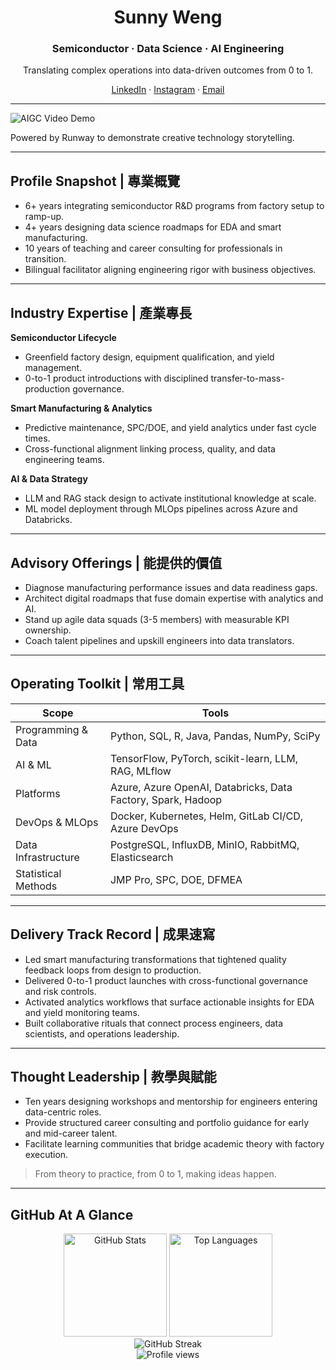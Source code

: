 ﻿<div align="center">
  <h1>Sunny Weng</h1>
  <h3>Semiconductor · Data Science · AI Engineering</h3>
  <p>Translating complex operations into data-driven outcomes from 0 to 1.</p>
  <p>
    <a href="https://www.linkedin.com/in/wei-yang-weng-13b71215b/">LinkedIn</a> ·
    <a href="https://www.instagram.com/datasunnie">Instagram</a> ·
    <a href="mailto:xdxd2455789@gmail.com">Email</a>
  </p>
</div>

---
![AIGC Video Demo](AIGC_video_demo_cinematic.gif)

Powered by Runway to demonstrate creative technology storytelling.

---

## Profile Snapshot | 專業概覽
- 6+ years integrating semiconductor R&D programs from factory setup to ramp-up.
- 4+ years designing data science roadmaps for EDA and smart manufacturing.
- 10 years of teaching and career consulting for professionals in transition.
- Bilingual facilitator aligning engineering rigor with business objectives.

---

## Industry Expertise | 產業專長
**Semiconductor Lifecycle**
- Greenfield factory design, equipment qualification, and yield management.
- 0-to-1 product introductions with disciplined transfer-to-mass-production governance.

**Smart Manufacturing & Analytics**
- Predictive maintenance, SPC/DOE, and yield analytics under fast cycle times.
- Cross-functional alignment linking process, quality, and data engineering teams.

**AI & Data Strategy**
- LLM and RAG stack design to activate institutional knowledge at scale.
- ML model deployment through MLOps pipelines across Azure and Databricks.

---

## Advisory Offerings | 能提供的價值
- Diagnose manufacturing performance issues and data readiness gaps.
- Architect digital roadmaps that fuse domain expertise with analytics and AI.
- Stand up agile data squads (3-5 members) with measurable KPI ownership.
- Coach talent pipelines and upskill engineers into data translators.

---

## Operating Toolkit | 常用工具
| Scope | Tools |
| --- | --- |
| Programming & Data | Python, SQL, R, Java, Pandas, NumPy, SciPy |
| AI & ML | TensorFlow, PyTorch, scikit-learn, LLM, RAG, MLflow |
| Platforms | Azure, Azure OpenAI, Databricks, Data Factory, Spark, Hadoop |
| DevOps & MLOps | Docker, Kubernetes, Helm, GitLab CI/CD, Azure DevOps |
| Data Infrastructure | PostgreSQL, InfluxDB, MinIO, RabbitMQ, Elasticsearch |
| Statistical Methods | JMP Pro, SPC, DOE, DFMEA |

---

## Delivery Track Record | 成果速寫
- Led smart manufacturing transformations that tightened quality feedback loops from design to production.
- Delivered 0-to-1 product launches with cross-functional governance and risk controls.
- Activated analytics workflows that surface actionable insights for EDA and yield monitoring teams.
- Built collaborative rituals that connect process engineers, data scientists, and operations leadership.

---

## Thought Leadership | 教學與賦能
- Ten years designing workshops and mentorship for engineers entering data-centric roles.
- Provide structured career consulting and portfolio guidance for early and mid-career talent.
- Facilitate learning communities that bridge academic theory with factory execution.

> From theory to practice, from 0 to 1, making ideas happen.

---

## GitHub At A Glance
<div align="center">
  <img src="https://github-readme-stats.vercel.app/api?username=Zenobia000&show_icons=true&theme=tokyonight&hide_border=true&bg_color=1A1B27&title_color=A9FEF7&icon_color=A9FEF7&text_color=C9D1D9" alt="GitHub Stats" height="165" />
  <img src="https://github-readme-stats.vercel.app/api/top-langs/?username=Zenobia000&layout=compact&theme=tokyonight&hide_border=true&bg_color=1A1B27&title_color=A9FEF7&text_color=C9D1D9" alt="Top Languages" height="165" />
</div>

<div align="center">
  <img src="https://github-readme-streak-stats.herokuapp.com/?user=Zenobia000&theme=tokyonight&hide_border=true&background=1A1B27&stroke=A9FEF7&ring=A9FEF7&fire=FF6D00&currStreakLabel=A9FEF7" alt="GitHub Streak" />
</div>

<div align="center">
  <img src="https://komarev.com/ghpvc/?username=Zenobia000&style=for-the-badge&color=A9FEF7" alt="Profile views" />
</div>
